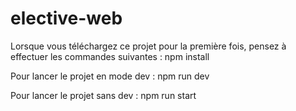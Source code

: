 # elective-web

Lorsque vous téléchargez ce projet pour la première fois, pensez à effectuer les commandes suivantes :
npm install

Pour lancer le projet en mode dev :
npm run dev

Pour lancer le projet sans dev :
npm run start
